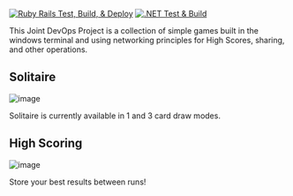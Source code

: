 [![Ruby Rails Test, Build, & Deploy](https://github.com/Team9NCI/Project-2025/actions/workflows/rails-server.yml/badge.svg)](https://github.com/Team9NCI/Project-2025/actions/workflows/rails-server.yml)
[![.NET Test & Build](https://github.com/Team9NCI/Project-2025/actions/workflows/dotnet-desktop.yml/badge.svg)](https://github.com/Team9NCI/Project-2025/actions/workflows/dotnet-desktop.yml)

This Joint DevOps Project is a collection of simple games built in the windows terminal and using networking principles for High Scores, sharing, and other operations.

## Solitaire
![image](https://github.com/user-attachments/assets/aa81d9f9-ca95-44e6-855e-8b94b5fe4c58)

Solitaire is currently available in 1 and 3 card draw modes.

## High Scoring
![image](https://github.com/user-attachments/assets/e651b696-d5a8-4e47-b28e-82ff7003de41)

Store your best results between runs!
